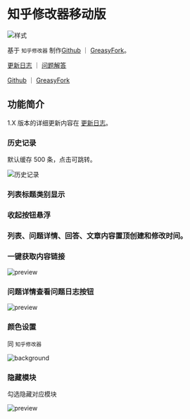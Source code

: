 # 知乎修改器移动版

![样式](https://pic.imgdb.cn/item/65ded2999f345e8d0394c926.png)

基于 `知乎修改器` 制作[Github](https://github.com/liuyubing233/zhihu-custom/tree/main) ｜ [GreasyFork](https://greasyfork.org/zh-CN/scripts/423404-%E7%9F%A5%E4%B9%8E%E6%A0%B7%E5%BC%8F%E4%BF%AE%E6%94%B9%E5%99%A8)。

[更新日志](https://github.com/liuyubing233/zhihu-custom-mobile/blob/main/CHANGELOG.md) ｜ [问题解答](https://github.com/liuyubing233/zhihu-custom-mobile/blob/main/Q%26A.md)

[Github](https://github.com/liuyubing233/zhihu-custom-mobile/tree/main) ｜ [GreasyFork](https://greasyfork.org/zh-CN/scripts/488508-%E7%9F%A5%E4%B9%8E%E4%BF%AE%E6%94%B9%E5%99%A8%E7%A7%BB%E5%8A%A8%E7%89%88-%E6%8C%81%E7%BB%AD%E6%9B%B4%E6%96%B0)

## 功能简介

1.X 版本的详细更新内容在 [更新日志](https://github.com/liuyubing233/zhihu-custom-mobile/blob/main/CHANGELOG.md)。

### 历史记录

默认缓存 500 条，点击可跳转。

![历史记录](https://pic.imgdb.cn/item/65ded3bd9f345e8d0397ce76.png)

### 列表标题类别显示

### 收起按钮悬浮

### 列表、问题详情、回答、文章内容置顶创建和修改时间。

### 一键获取内容链接

![preview](https://pic.imgdb.cn/item/65ded5209f345e8d039bcf33.png)

### 问题详情查看问题日志按钮

![preview](https://pic.imgdb.cn/item/65ded5709f345e8d039cbef9.png)

### 颜色设置

同 `知乎修改器`

![background](https://pic.imgdb.cn/item/65ded5ca9f345e8d039db8f8.png)

### 隐藏模块

勾选隐藏对应模块

![preview](https://pic.imgdb.cn/item/65ded62f9f345e8d039ee4df.png)
